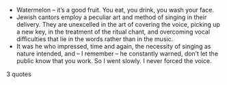  - Watermelon – it’s a good fruit. You eat, you drink, you wash your face.
 - Jewish cantors employ a peculiar art and method of singing in their delivery. They are unexcelled in the art of covering the voice, picking up a new key, in the treatment of the ritual chant, and overcoming vocal difficulties that lie in the words rather than in the music.
 - It was he who impressed, time and again, the necessity of singing as nature intended, and – I remember – he constantly warned, don’t let the public know that you work. So I went slowly. I never forced the voice.

3 quotes